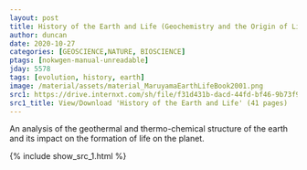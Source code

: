 ```yaml
---
layout: post
title: History of the Earth and Life (Geochemistry and the Origin of Life)
author: duncan
date: 2020-10-27
categories: [GEOSCIENCE,NATURE, BIOSCIENCE]
ptags: [nokwgen-manual-unreadable]
jday: 5578
tags: [evolution, history, earth]
image: /material/assets/material_MaruyamaEarthLifeBook2001.png
src1: https://drive.internxt.com/sh/file/f31d431b-dacd-44fd-bf46-9b73f93348dd/50cab91802650791af207ceb804677fe3ebe734c3de9247cec2f6c4fc30c901e
src1_title: View/Download 'History of the Earth and Life' (41 pages)
---
```


An analysis of the geothermal and thermo-chemical structure of the earth and its impact on the formation of life on the planet.  

<!--more-->

{% include show_src_1.html %}
